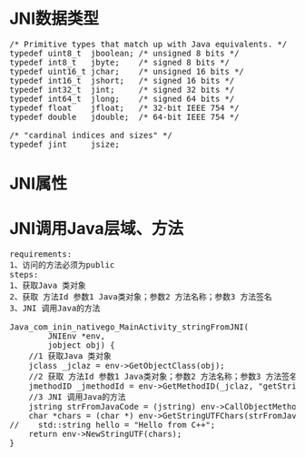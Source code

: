 # JNI数据类型
<pre>
/* Primitive types that match up with Java equivalents. */
typedef uint8_t  jboolean; /* unsigned 8 bits */
typedef int8_t   jbyte;    /* signed 8 bits */
typedef uint16_t jchar;    /* unsigned 16 bits */
typedef int16_t  jshort;   /* signed 16 bits */
typedef int32_t  jint;     /* signed 32 bits */
typedef int64_t  jlong;    /* signed 64 bits */
typedef float    jfloat;   /* 32-bit IEEE 754 */
typedef double   jdouble;  /* 64-bit IEEE 754 */

/* "cardinal indices and sizes" */
typedef jint     jsize;
</pre>

# JNI属性

# JNI调用Java层域、方法
<pre>
requirements:
1、访问的方法必须为public
steps:
1、获取Java 类对象
2、获取 方法Id 参数1 Java类对象；参数2 方法名称；参数3 方法签名
3、JNI 调用Java的方法

Java_com_inin_nativego_MainActivity_stringFromJNI(
        JNIEnv *env,
        jobject obj) {
    //1 获取Java 类对象
    jclass _jclaz = env->GetObjectClass(obj);
    //2 获取 方法Id 参数1 Java类对象；参数2 方法名称；参数3 方法签名
    jmethodID _jmethodId = env->GetMethodID(_jclaz, "getStringInJava", "()Ljava/lang/String;");
    //3 JNI 调用Java的方法
    jstring strFromJavaCode = (jstring) env->CallObjectMethod(obj, _jmethodId);
    char *chars = (char *) env->GetStringUTFChars(strFromJavaCode, NULL);
//    std::string hello = "Hello from C++";
    return env->NewStringUTF(chars);
}
</pre>


